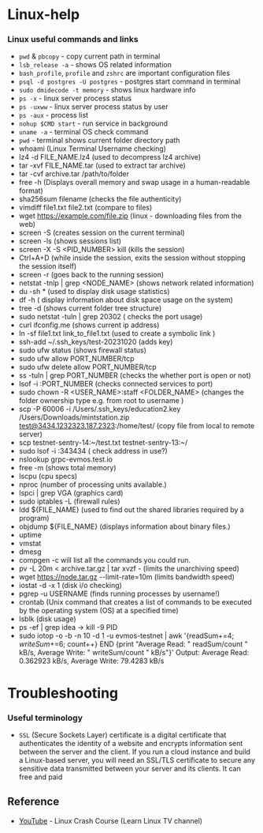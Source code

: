 # Linux-help
### Linux useful commands and links

- `pwd` & `pbcopy` - copy current path in terminal
- `lsb_release -a` - shows OS related information
-  `bash_profile`, `profile` and `zshrc` are important configuration files
- `psql -d postgres -U postgres` - postgres start command in terminal
- `sudo dmidecode -t memory` - shows linux hardware info 
- `ps -x` - linux server process status
- `ps -uxww` - linux server process status by user
- `ps -aux` - process list
- `nohup $CMD start` - run service in background
- `uname -a` - terminal OS check command
- `pwd` - terminal shows current folder directory path
- whoami (Linux Terminal Username checking)
- lz4 -d FILE_NAME.lz4 (used to decompress lz4 archive)
- tar -xvf FILE_NAME.tar (used to extract tar archive)
- tar -cvf archive.tar /path/to/folder
- free -h (Displays overall memory and swap usage in a human-readable format)
- sha256sum filename (checks the file authenticity)
- vimdiff file1.txt file2.txt (compare to files)
- wget https://example.com/file.zip (linux - downloading files from the web)
- screen -S <NAME> (creates session on the current terminal)
- screen -ls (shows sessions list)
- screen -X -S <PID_NUMBER> kill (kills the session)
- Ctrl+A+D (while inside the session, exits the session without stopping the session itself)
- screen -r (goes back to the running session)
- netstat -tnlp | grep <NODE_NAME> (shows network related information)
- du -sh * (used to display disk usage statistics)
- df -h ( display information about disk space usage on the system)
- tree -d (shows current folder tree structure)
- sudo netstat -tuln | grep 20302 ( checks the port usage)
- curl ifconfig.me (shows current ip address)
- ln -sf file1.txt link_to_file1.txt (used to create a symbolic link )
- ssh-add ~/.ssh_keys/test-20231020  (adds key)
- sudo ufw status (shows firewall status)
- sudo ufw allow PORT_NUMBER/tcp 
- sudo ufw delete allow PORT_NUMBER/tcp            
- ss -tuln | grep PORT_NUMBER (checks the whether port is open or not)
- lsof -i :PORT_NUMBER (checks connected services to port)
- sudo chown -R  <USER_NAME>:staff  <FOLDER_NAME> (changes the folder ownership type e.g. from root to username )
- scp -P 60006 -i /Users/.ssh_keys/education2.key /Users/Downloads/mintstation.zip test@3434.1232323.187.2323:/home/test/  (copy file from local to remote server)
- scp testnet-sentry-14:~/test.txt testnet-sentry-13:~/
- sudo lsof -i :343434 ( check address in use?)
- nslookup grpc-evmos.test.io
- free -m (shows total memory)
- lscpu (cpu specs)
- nproc (number of processing units available.)
- lspci | grep VGA (graphics card)
- sudo iptables -L (firewall rules)
- ldd ${FILE_NAME} (used to find out the shared libraries required by a program)
- objdump ${FILE_NAME} (displays information about binary files.)
- uptime
- vmstat
- dmesg
- compgen -c will list all the commands you could run.
- pv -L 20m < archive.tar.gz | tar xvzf - (limits the unarchiving speed)
- wget https://node.tar.gz --limit-rate=10m (limits bandwidth speed)
- iostat -d -x 1 (disk i/o checking)
- pgrep -u USERNAME (finds running processes by username!)
- crontab (Unix command that creates a list of commands to be executed by the operating system (OS) at a specified time)
- lsblk (disk usage)
- ps -ef | grep idea -> kill -9 PID
- sudo iotop -o -b -n 10 -d 1 -u evmos-testnet | awk '{readSum+=$4; writeSum+=$6; count++} END {print "Average Read: " readSum/count " kB/s, Average Write: " writeSum/count " kB/s"}'
Output:
Average Read: 0.362923 kB/s, Average Write: 79.4283 kB/s

# Troubleshooting

### Useful terminology

- `SSL` (Secure Sockets Layer) certificate is a digital certificate that authenticates the identity of a website and encrypts information sent between the server and the client. If you run a cloud instance and build a Linux-based server, you will need an SSL/TLS certificate to secure any sensitive data transmitted between your server and its clients. It can free and paid

## Reference

- [YouTube](https://www.youtube.com/watch?v=07JOqKOBRnU&list=PLT98CRl2KxKHKd_tH3ssq0HPrThx2hESW&index=8) - Linux Crash Course (Learn Linux TV channel)
